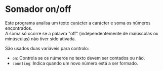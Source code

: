 # Somador on/off

Este programa analisa um texto carácter a carácter e soma os números encontrados.  
A soma só ocorre se a palavra "off" (independentemente de maiúsculas ou minúsculas) não tiver sido ativada.  

São usados duas variáveis para controlo:  
- `on`: Controla se os números no texto devem ser contados ou não.  
- `counting`: Indica quando um novo número está a ser formado.  
